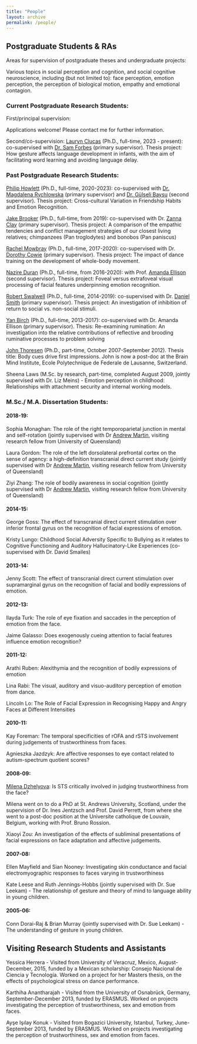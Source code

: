 ```yaml
---
title: "People"
layout: archive
permalink: /people/
---
```


## Postgraduate Students & RAs

Areas for supervision of postgraduate theses and undergraduate projects:

Various topics in social perception and cognition, and social cognitive neuroscience, including (but not limited to): face perception, emotion perception, the perception of biological motion, empathy and emotional contagion.


### Current Postgraduate Research Students:
First/principal supervision:

Applications welcome! Please contact me for further information.

Second/co-supervision:
[Lauryn Clucas](https://www.durham.ac.uk/staff/lauryn-j-clucas/) (Ph.D., full-time, 2023 - present): co-supervised with [Dr. Sam Forbes](https://www.durham.ac.uk/staff/samuel-forbes/) (primary supervisor). Thesis project: How gesture affects language development in infants, with the aim of facilitating word learning and avoiding language delay.

### Past Postgraduate Research Students:
[Philip Howlett](https://pure.qub.ac.uk/en/persons/philip-howlett) (Ph.D., full-time, 2020-2023): co-supervised with [Dr. Magdalena Rychlowska](https://pure.qub.ac.uk/en/persons/magdalena-rychlowska) (primary supervisor) and [Dr. Gülseli Baysu](https://pure.qub.ac.uk/en/persons/g%C3%BClseli-baysu) (second supervisor). Thesis project: Cross-cultural Variation in Friendship Habits and Emotion Recognition.

[Jake Brooker](https://www.dur.ac.uk/psychology/staff/profile/?id=17969) (Ph.D., full-time, from 2019): co-supervised with Dr. [Zanna Clay](https://www.dur.ac.uk/research/directory/staff/?id=16059) (primary supervisor). Thesis project: A comparison of the empathic tendencies and conflict management strategies of our closest living relatives; chimpanzees (Pan troglodytes) and bonobos (Pan paniscus)

[Rachel Mowbray](https://www.countydurhamsport.com/meet-the-team/rachel-mowbray/) (Ph.D., full-time, 2017-2020): co-supervised with Dr. [Dorothy Cowie](https://www.dur.ac.uk/psychology/staff/profile/?id=11703) (primary supervisor). Thesis project: The impact of dance training on the development of whole-body movement.

[Nazire Duran](https://www.dur.ac.uk/psychology/staff/profile/?id=15229) (Ph.D., full-time, from 2016-2020): with Prof. [Amanda Ellison](https://www.dur.ac.uk/psychology/staff/profile/?id=1932) (second supervisor). Thesis project: Foveal versus extrafoveal visual processing of facial features underpinning emotion recognition.

[Robert Swalwell](https://www.dur.ac.uk/psychology/staff/profile/?id=13485) (Ph.D., full-time, 2014-2019): co-supervised with Dr. [Daniel Smith](https://www.dur.ac.uk/psychology/staff/profile/?id=2836) (primary supervisor). Thesis project: An investigation of inhibition of return to social vs. non-social stimuli.

[Yan Birch](https://www.researchgate.net/profile/Yan_Birch "Yan Birch") (Ph.D., full-time, 2013-2017): co-supervised with Dr. Amanda Ellison (primary supervisor). Thesis: Re-examining rumination: An investigation into the relative contributions of reflective and brooding ruminative processes to problem solving

[John Thoresen](http://epfl.academia.edu/JohnThoresen "John Thoresen") (Ph.D., part-time, October 2007-September 2012). Thesis title: Body cues drive first impressions. John is now a post-doc at the Brain Mind Institute, Ecole Polytechnique de Federale de Lausanne, Switzerland.

Sheena Laws (M.Sc. by research, part-time, completed August 2009, jointly supervised with Dr. Liz Meins) - Emotion perception in childhood: Relationships with attachment security and internal working models.


### M.Sc./ M.A. Dissertation Students:

#### 2018-19:
Sophia Monaghan: The role of the right temporoparietal junction in mental and self-rotation (jointly supervised with Dr [Andrew Martin](https://scholar.google.co.uk/citations?user=YcjFXKkAAAAJ&hl=en), visiting research fellow from University of Queensland)

Laura Gordon: The role of the left dorsolateral prefrontal cortex on the sense of agency: a high-definition transcranial direct current study (jointly supervised with Dr [Andrew Martin](https://scholar.google.co.uk/citations?user=YcjFXKkAAAAJ&hl=en), visiting research fellow from University of Queensland)

Ziyi Zhang: The role of bodily awareness in social cognition (jointly supervised with Dr [Andrew Martin](https://scholar.google.co.uk/citations?user=YcjFXKkAAAAJ&hl=en), visiting research fellow from University of Queensland)

#### 2014-15:

George Goss: The effect of transcranial direct current stimulation over inferior frontal gyrus on the recognition of facial expressions of emotion.

Kristy Lungo: Childhood Social Adversity Specific to Bullying as it relates to Cognitive Functioning and Auditory Hallucinatory-Like Experiences (co-supervised with Dr. David Smailes)

#### 2013-14:

Jenny Scott: The effect of transcranial direct current stimulation over supramarginal gyrus on the recognition of facial and bodily expressions of emotion.

#### 2012-13:

Ilayda Turk: The role of eye fixation and saccades in the perception of emotion from the face.

Jaime Galasso: Does exogenously cueing attention to facial features influence emotion recognition?

#### 2011-12:

Arathi Ruben: Alexithymia and the recognition of bodily expressions of emotion

Lina Rabi: The visual, auditory and visuo-auditory perception of emotion from dance.

Lincoln Lo: The Role of Facial Expression in Recognising Happy and Angry Faces at Different Intensities

#### 2010-11:

Kay Foreman: The temporal specificities of rOFA and rSTS involvement during judgements of trustworthiness from faces.

Agnieszka Jazdzyk: Are affective responses to eye contact related to autism-spectrum quotient scores?

#### 2008-09:

[Milena Dzhelyova](https://scholar.google.co.uk/citations?user=As6mn30AAAAJ&hl=en "Milena Dzhelyova"): Is STS critically involved in judging trustworthiness from the face?

  Milena went on to do a PhD at St. Andrews University, Scotland, under the supervision of Dr. Ines Jentzsch and Prof. David Perrett, from where she went to a post-doc position at the Universite catholique de Louvain, Belgium, working with Prof. Bruno Rossion.

Xiaoyi Zou: An investigation of the effects of subliminal presentations of facial expressions on face adaptation and affective judgements.

#### 2007-08:

Ellen Mayfield and Sian Nooney: Investigating skin conductance and facial electromyographic responses to faces varying in trustworthiness

Kate Leese and Ruth Jennings-Hobbs (jointly supervised with Dr. Sue Leekam) - The relationship of gesture and theory of mind to language ability in young children.

#### 2005-06:

Conn Dorai-Raj & Brian Murray (jointly supervised with Dr. Sue Leekam) - The understanding of gesture in young children.


## Visiting Research Students and Assistants

Yessica Herrera - Visited from University of Veracruz, Mexico, August-December, 2015, funded by a Mexican scholarship: Consejo Nacional de Ciencia y Tecnología. Worked on a project for her Masters thesis, on the effects of psychological stress on dance performance.

Karthiha Anantharajah - Visited from the University of Osnabrück, Germany, September-December 2013, funded by ERASMUS. Worked on projects investigating the perception of trustworthiness, sex and emotion from faces.

Ayşe Işılay Konuk - Visited from Bogazici University, Istanbul, Turkey, June-September 2013, funded by ERASMUS. Worked on projects investigating the perception of trustworthiness, sex and emotion from faces.


